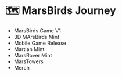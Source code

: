 # 🗺 MarsBirds Journey



* MarsBirds Game V1
* 3D MArsBirds Mint
* Mobile Game Release
* Martian Mint
* MarsRover Mint
* MarsTowers
* Merch
